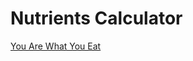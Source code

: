# Nutrients Calculator
[You Are What You Eat](https://github.com/supingling/supingling.github.io/project.html)
